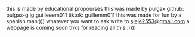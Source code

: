 this is made by educational propourses
this was made by pulgax
github: pulgax-g
ig:guilleeem011
tiktok: guillemm011
this was made for fun by a spanish man:)))
whatever you want to ask write to sjeje2553@gmail.com
a webpage is coming soon
thks for reading all this :))))
